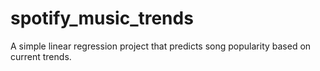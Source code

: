 # spotify_music_trends
A simple linear regression project that predicts song popularity based on current trends.
